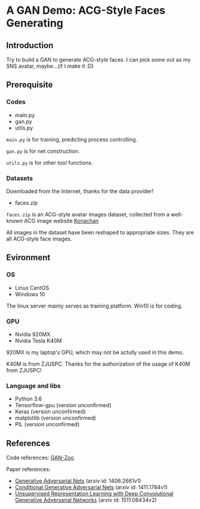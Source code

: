 # A GAN Demo: ACG-Style Faces Generating
## Introduction
Try to build a GAN to generate ACG-style faces. I can pick some out as my SNS avatar, maybe...(if I make it :D)

## Prerequisite
### Codes
* main.py
* gan.py
* utils.py

`main.py` is for training, predicting process controlling.

`gan.py` is for net construction.

`utils.py` is for other tool functions.

### Datasets
Downloaded from the Internet, thanks for the data provider!
* faces.zip

`faces.zip` is an ACG-style avatar images dataset, collected from a well-known ACG image website [Konachan](http://konachan.net "Konachan~")

All images in the dataset have been reshaped to appropriate sizes. They are all ACG-style face images.

## Evironment
### OS
* Linux CentOS
* Windows 10

The linux server mainly serves as training platform. Win10 is for coding.

### GPU
* Nvidia 920MX
* Nvidia Tesla K40M

920MX is my laptop's GPU, which may not be actully used in this demo.

K40M is from ZJUSPC. Thanks for the authorization of the usage of K40M from ZJUSPC!

### Language and libs
* Python 3.6
* Tensorflow-gpu (version unconfirmed)
* Keras (version unconfirmed)
* matplotlib (version unconfirmed)
* PIL (version unconfirmed)

## References
Code references: [GAN-Zoo](https://github.com/hindupuravinash/the-gan-zoo)

Paper references: 
* [Generative Adversarial Nets](https://arxiv.org/abs/1406.2661v1) (arxiv id: 1406.2661v1)
* [Conditional Generative Adversarial Nets](https://arxiv.org/abs/1411.1784v1) (arxiv id: 1411.1784v1)
* [Unsupervised Representation Learning with Deep Convolutional Generative Adversarial Networks](https://arxiv.org/abs/1511.06434v2) (arxiv id: 1511.06434v2)
